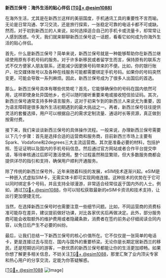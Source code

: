 **新西兰保号：海外生活的贴心伴侣 [[TG💪+ @esim1088](https://t.me/s/esim1088)]**

在海外生活，尤其是在新西兰这样的美丽国度，手机通讯工具的重要性不言而喻。无论是日常沟通、学习交流，还是旅行探索，一张稳定可靠的电话卡都不可或缺。然而，对于初到新西兰的人来说，如何选择适合自己的手机卡或流量卡，却常常让人感到困惑。今天，我们就来聊聊新西兰保号这一话题，看看它如何成为你海外生活的贴心伴侣。

首先，什么是新西兰保号？简单来说，新西兰保号就是一种能够帮助你在新西兰继续使用原有手机号码的服务。对于许多新移民或者留学生而言，保持原有的联系方式不仅方便家人朋友联系，还能减少因更换号码带来的不便。比如，你的银行账户、社交媒体账号以及各种在线服务可能都需要绑定手机号码。如果你的号码突然变更，可能会导致一系列麻烦。因此，新西兰保号成为了很多人出国后的首选。

那么，新西兰保号具体有哪些优势呢？首先，它能够确保你的号码在国内依然可用，这样即使身处异国他乡，也可以随时接听重要来电或接收短信验证码。其次，新西兰保号通常支持多种语言服务，这对于初来乍到的新西兰人来说尤为重要，因为语言障碍是很多海外生活初期遇到的最大挑战之一。再者，新西兰保号往往提供灵活的套餐选择，用户可以根据自己的需求定制流量、通话时长等资源，真正做到按需付费。

接下来，我们来谈谈新西兰保号的具体操作流程。一般来说，办理新西兰保号需要以下几个步骤：首先是选择合适的运营商和服务商，目前新西兰市场上主要有Spark、Vodafone和2degrees三大主流运营商。其次是准备必要的材料，包括护照、签证证明以及国内的手机号码信息。然后通过官方网站或者合作平台提交申请，等待审核通过后即可激活使用。整个过程虽然稍显繁琐，但大多数服务商都会提供详尽的指引和支持，确保用户顺利开通服务。

除了传统的新西兰保号外，近年来随着科技的发展，eSIM技术逐渐兴起。eSIM是一种嵌入式虚拟SIM卡，无需实体卡即可实现网络连接。这种技术的优势在于它可以同时绑定多个号码，并且支持全球漫游，非常适合经常往返于国内外的人士。例如，通过[TG💪+ @esim1088](https://t.me/s/esim1088)，你可以轻松获取最新的eSIM卡资讯和技术支持，让出行更加便捷无忧。

当然，在选择新西兰保号时也需要注意一些细节问题。比如，不同运营商的资费标准可能存在差异，建议提前做好功课，对比各家优劣后再做决定。此外，部分服务商可能会收取额外的维护费用或者隐藏条款，消费者在签约前务必仔细阅读合同内容，以免日后产生不必要的纠纷。

最后，让我们总结一下新西兰保号的核心价值所在。它不仅仅是一张简单的电话卡，更是连接过去与现在、国内与国外的重要桥梁。无论你是长期定居新西兰的移民，还是短期访问的游客，一款优质的新西兰保号都能让你的生活更加顺畅。如果你想了解更多相关信息，不妨关注[TG💪+ @esim1088](https://t.me/s/esim1088)，那里汇聚了业内顶尖专家和热心用户的分享交流，定能为你答疑解惑。

[[TG💪+ @esim1088](https://t.me/s/esim1088) ![Image](https://i.postimg.cc/4NQfJmqS/Snipaste-2025-05-13-00-14-12.png)]